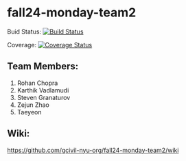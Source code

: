 # fall24-monday-team2

Buid Status:  [![Build Status](https://app.travis-ci.com/gcivil-nyu-org/fall24-monday-team2.svg?token=ghd6pxZi8eiJyeoYpQzW&branch=main)](https://app.travis-ci.com/gcivil-nyu-org/fall24-monday-team2)

Coverage:  [![Coverage Status](https://coveralls.io/repos/github/gcivil-nyu-org/fall24-monday-team2/badge.svg?branch=main)](https://coveralls.io/github/gcivil-nyu-org/fall24-monday-team2?branch=main)

## Team Members:
1. Rohan Chopra
2. Karthik Vadlamudi
3. Steven Granaturov
4. Zejun Zhao
5. Taeyeon 

## Wiki:
https://github.com/gcivil-nyu-org/fall24-monday-team2/wiki
